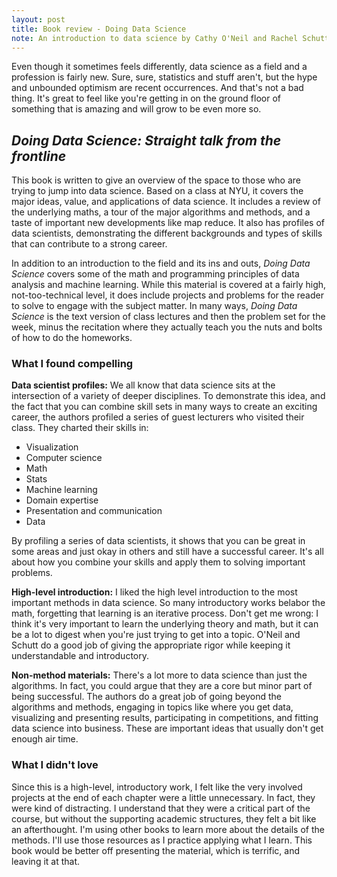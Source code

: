 ```yaml
---
layout: post
title: Book review - Doing Data Science
note: An introduction to data science by Cathy O'Neil and Rachel Schutt, *Doing Data Science - Straight talk from the frontline* is a great survey of the space, though it might try to do too much.
---
```


Even though it sometimes feels differently, data science as a field and a profession is fairly new. Sure, sure, statistics and stuff aren't, but the hype and unbounded optimism are recent occurrences. And that's not a bad thing. It's great to feel like you're getting in on the ground floor of something that is amazing and will grow to be even more so.

## *Doing Data Science: Straight talk from the frontline*

This book is written to give an overview of the space to those who are trying to jump into data science. Based on a class at NYU, it covers the major ideas, value, and applications of data science. It includes a review of the underlying maths, a tour of the major algorithms and methods, and a taste of important new developments like map reduce. It also has profiles of data scientists, demonstrating the different backgrounds and types of skills that can contribute to a strong career.

In addition to an introduction to the field and its ins and outs, *Doing Data Science* covers some of the math and programming principles of data analysis and machine learning. While this material is covered at a fairly high, not-too-technical level, it does include projects and problems for the reader to solve to engage with the subject matter. In many ways, *Doing Data Science* is the text version of class lectures and then the problem set for the week, minus the recitation where they actually teach you the nuts and bolts of how to do the homeworks.

### What I found compelling

**Data scientist profiles:** We all know that data science sits at the intersection of a variety of deeper disciplines. To demonstrate this idea, and the fact that you can combine skill sets in many ways to create an exciting career, the authors profiled a series of guest lecturers who visited their class. They charted their skills in:

* Visualization
* Computer science
* Math
* Stats
* Machine learning
* Domain expertise
* Presentation and communication
* Data

By profiling a series of data scientists, it shows that you can be great in some areas and just okay in others and still have a successful career. It's all about how you combine your skills and apply them to solving important problems.

**High-level introduction:** I liked the high level introduction to the most important methods in data science. So many introductory works belabor the math, forgetting that learning is an iterative process. Don't get me wrong: I think it's very important to learn the underlying theory and math, but it can be a lot to digest when you're just trying to get into a topic. O'Neil and Schutt do a good job of giving the appropriate rigor while keeping it understandable and introductory.

**Non-method materials:** There's a lot more to data science than just the algorithms. In fact, you could argue that they are a core but minor part of being successful. The authors do a great job of going beyond the algorithms and methods, engaging in topics like where you get data, visualizing and presenting results, participating in competitions, and fitting data science into business. These are important ideas that usually don't get enough air time.

### What I didn't love

Since this is a high-level, introductory work, I felt like the very involved projects at the end of each chapter were a little unnecessary. In fact, they were kind of distracting. I understand that they were a critical part of the course, but without the supporting academic structures, they felt a bit like an afterthought. I'm using other books to learn more about the details of the methods. I'll use those resources as I practice applying what I learn. This book would be better off presenting the material, which is terrific, and leaving it at that.
